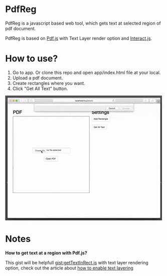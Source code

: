 # PdfReg

PdfReg is a javascript based web tool, which gets text at selected region of pdf document.

PdfReg is based on [Pdf.js](https://github.com/mozilla/pdf.js) with Text Layer render option and [Interact.js](https://github.com/taye/interact.js).


# How to use?

1. Go to app. Or clone this repo and open app/index.html file at your local.
2. Upload a pdf document.
3. Create rectangles where you want.
4. Click "Get All Text" button.

![Flow](asset/intro.gif)


# Notes

**How to get text at a region with Pdf.js?**

This gist will be helpfull [gist:getTextInRect.js](https://gist.github.com/imesut/d6d44db101b4a434064d88cfebe647eb) with text layer rendering option, check out the article about [how to enable text layering](https://www.sitepoint.com/custom-pdf-rendering/)